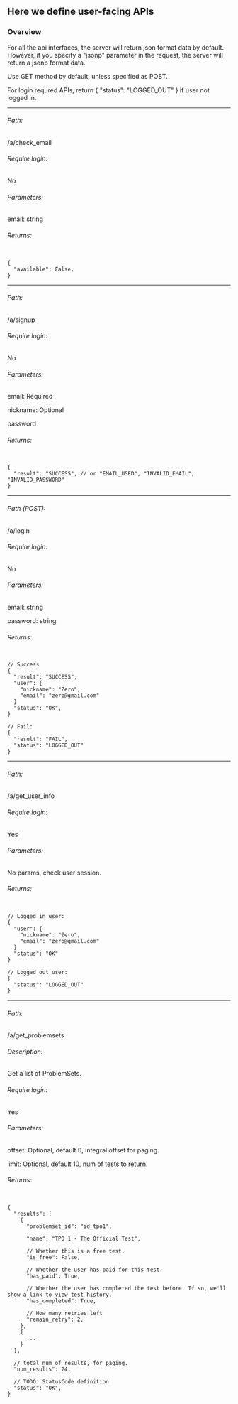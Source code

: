 ## Here we define user-facing APIs

### Overview
For all the api interfaces, the server will return json format data by default.
However, if you specify a "jsonp" parameter in the request, the server will return a jsonp format data.


Use GET method by default, unless specified as POST.


For login requred APIs, return { "status": "LOGGED_OUT" } if user not logged in. 

----
###### Path:
/a/check_email

###### Require login:
No

###### Parameters:
email: string

###### Returns:
<pre><code>
{
  "available": False,
}
</code></pre>

----
###### Path:
/a/signup

###### Require login:
No

###### Parameters:
email: Required

nickname: Optional

password


###### Returns:
<pre><code>
{
  "result": "SUCCESS", // or "EMAIL_USED", "INVALID_EMAIL", "INVALID_PASSWORD"
}
</code></pre>

----
###### Path (POST):
/a/login

###### Require login:
No

###### Parameters:
email: string

password: string


###### Returns:
<pre><code>
// Success
{
  "result": "SUCCESS",
  "user": {
    "nickname": "Zero",
    "email": "zero@gmail.com"
  }
  "status": "OK",
}

// Fail:
{
  "result": "FAIL",
  "status": "LOGGED_OUT"
}
</code></pre>


----
###### Path:
/a/get_user_info

###### Require login:
Yes

###### Parameters:
No params, check user session.

###### Returns:
<pre><code>
// Logged in user:
{
  "user": {
    "nickname": "Zero",
    "email": "zero@gmail.com"
  }
  "status": "OK"
}

// Logged out user:
{
  "status": "LOGGED_OUT"
}
</code></pre>

----
###### Path:
/a/get_problemsets

###### Description:
Get a list of ProblemSets.

###### Require login:
Yes

###### Parameters:
offset: Optional, default 0, integral offset for paging.

limit: Optional, default 10, num of tests to return.

###### Returns:
<pre><code>
{
  "results": [
    {
      "problemset_id": "id_tpo1",
      
      "name": "TPO 1 - The Official Test",
      
      // Whether this is a free test.
      "is_free": False,
      
      // Whether the user has paid for this test.
      "has_paid": True,
      
      // Whether the user has completed the test before. If so, we'll show a link to view test history.
      "has_completed": True,
      
      // How many retries left 
      "remain_retry": 2,
    },
    {
      ...
    }
  ],
  
  // total num of results, for paging.
  "num_results": 24,
  
  // TODO: StatusCode definition
  "status": "OK",
}
</code></pre>
